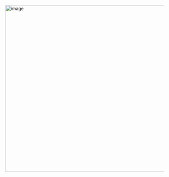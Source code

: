 <img width="529" alt="image" src="https://github.com/user-attachments/assets/498714fa-97db-4858-a741-83715005e607">
